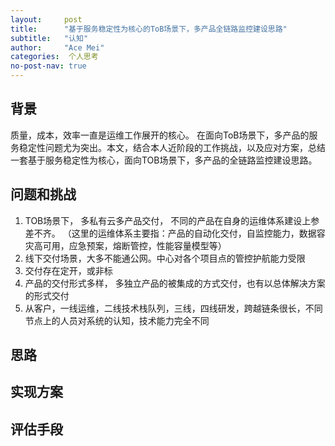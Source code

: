 ```yaml
---
layout:     post
title:      "基于服务稳定性为核心的ToB场景下，多产品全链路监控建设思路"
subtitle:   "认知"
author:     "Ace Mei"
categories:  个人思考
no-post-nav: true
---
```


## 背景

质量，成本，效率一直是运维工作展开的核心。 在面向ToB场景下，多产品的服务稳定性问题尤为突出。本文，结合本人近阶段的工作挑战，以及应对方案，总结一套基于服务稳定性为核心，面向TOB场景下，多产品的全链路监控建设思路。

## 问题和挑战

1. TOB场景下， 多私有云多产品交付， 不同的产品在自身的运维体系建设上参差不齐。
（这里的运维体系主要指：产品的自动化交付，自监控能力，数据容灾高可用，应急预案，熔断管控，性能容量模型等）
2. 线下交付场景，大多不能通公网。中心对各个项目点的管控护航能力受限
3. 交付存在定开，或非标
4. 产品的交付形式多样， 多独立产品的被集成的方式交付，也有以总体解决方案的形式交付 
5. 从客户，一线运维，二线技术栈队列，三线，四线研发，跨越链条很长，不同节点上的人员对系统的认知，技术能力完全不同

## 思路



## 实现方案

## 评估手段